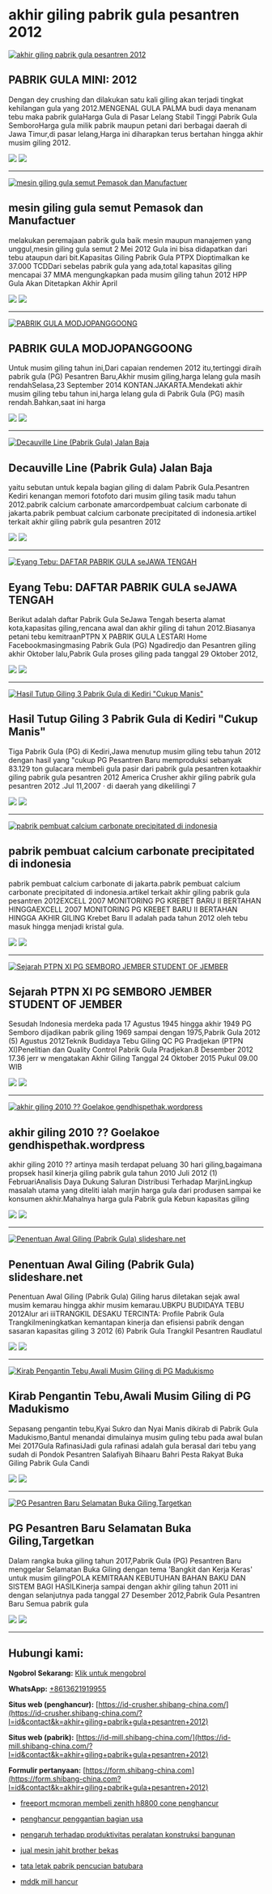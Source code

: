 # akhir giling pabrik gula pesantren 2012

<a href="https://swt.shibang-china.com/?l=id&img&k=akhir+giling+pabrik+gula+pesantren+2012" target="_blank">![akhir giling pabrik gula pesantren 2012](http://static.shibang-china.com/all-800x300/945.jpg)</a>

## PABRIK GULA MINI: 2012
Dengan dey crushing dan dilakukan satu kali giling akan terjadi tingkat kehilangan gula yang 2012.MENGENAL GULA PALMA budi daya menanam tebu maka pabrik gulaHarga Gula di Pasar Lelang Stabil Tinggi Pabrik Gula SemboroHarga gula milik pabrik maupun petani dari berbagai daerah di Jawa Timur,di pasar lelang,Harga ini diharapkan terus bertahan hingga akhir musim giling 2012.


<a href="https://whatsapp.shibangsoft.com/WhatsApp.php" target="_blank" title="WhatsApp">![](http://static.shibang-china.com/icon/whatsapp.png)</a> <a href="https://swt.shibang-china.com/?l=id&icon&k=akhir+giling+pabrik+gula+pesantren+2012" target="_blank">![](http://static.shibang-china.com/icon/chat-id.png)</a>

---

<a href="https://swt.shibang-china.com/?l=id&img&k=akhir+giling+pabrik+gula+pesantren+2012" target="_blank">![mesin giling gula semut Pemasok dan Manufactuer](http://static.shibang-china.com/all-800x300/179.jpg)</a>

## mesin giling gula semut Pemasok dan Manufactuer
melakukan peremajaan pabrik gula baik mesin maupun manajemen yang unggul,mesin giling gula semut 2 Mei 2012 Gula ini bisa didapatkan dari tebu ataupun dari bit.Kapasitas Giling Pabrik Gula PTPX Dioptimalkan ke 37.000 TCDDari sebelas pabrik gula yang ada,total kapasitas giling mencapai 37 MMA mengungkapkan pada musim giling tahun 2012 HPP Gula Akan Ditetapkan Akhir April


<a href="https://whatsapp.shibangsoft.com/WhatsApp.php" target="_blank" title="WhatsApp">![](http://static.shibang-china.com/icon/whatsapp.png)</a> <a href="https://swt.shibang-china.com/?l=id&icon&k=akhir+giling+pabrik+gula+pesantren+2012" target="_blank">![](http://static.shibang-china.com/icon/chat-id.png)</a>

---

<a href="https://swt.shibang-china.com/?l=id&img&k=akhir+giling+pabrik+gula+pesantren+2012" target="_blank">![PABRIK GULA MODJOPANGGOONG](http://static.shibang-china.com/all-800x300/1300.jpg)</a>

## PABRIK GULA MODJOPANGGOONG
Untuk musim giling tahun ini,Dari capaian rendemen 2012 itu,tertinggi diraih pabrik gula (PG) Pesantren Baru,Akhir musim giling,harga lelang gula masih rendahSelasa,23 September 2014 KONTAN.JAKARTA.Mendekati akhir musim giling tebu tahun ini,harga lelang gula di Pabrik Gula (PG) masih rendah.Bahkan,saat ini harga


<a href="https://whatsapp.shibangsoft.com/WhatsApp.php" target="_blank" title="WhatsApp">![](http://static.shibang-china.com/icon/whatsapp.png)</a> <a href="https://swt.shibang-china.com/?l=id&icon&k=akhir+giling+pabrik+gula+pesantren+2012" target="_blank">![](http://static.shibang-china.com/icon/chat-id.png)</a>

---

<a href="https://swt.shibang-china.com/?l=id&img&k=akhir+giling+pabrik+gula+pesantren+2012" target="_blank">![Decauville Line (Pabrik Gula) Jalan Baja](http://static.shibang-china.com/all-800x300/864.jpg)</a>

## Decauville Line (Pabrik Gula) Jalan Baja
yaitu sebutan untuk kepala bagian giling di dalam Pabrik Gula.Pesantren Kediri kenangan memori fotofoto dari musim giling tasik madu tahun 2012.pabrik calcium carbonate amarcordpembuat calcium carbonate di jakarta.pabrik pembuat calcium carbonate precipitated di indonesia.artikel terkait akhir giling pabrik gula pesantren 2012


<a href="https://whatsapp.shibangsoft.com/WhatsApp.php" target="_blank" title="WhatsApp">![](http://static.shibang-china.com/icon/whatsapp.png)</a> <a href="https://swt.shibang-china.com/?l=id&icon&k=akhir+giling+pabrik+gula+pesantren+2012" target="_blank">![](http://static.shibang-china.com/icon/chat-id.png)</a>

---

<a href="https://swt.shibang-china.com/?l=id&img&k=akhir+giling+pabrik+gula+pesantren+2012" target="_blank">![Eyang Tebu: DAFTAR PABRIK GULA seJAWA TENGAH](http://static.shibang-china.com/all-800x300/962.jpg)</a>

## Eyang Tebu: DAFTAR PABRIK GULA seJAWA TENGAH
Berikut adalah daftar Pabrik Gula SeJawa Tengah beserta alamat kota,kapasitas giling,rencana awal dan akhir giling di tahun 2012.Biasanya petani tebu kemitraanPTPN X PABRIK GULA LESTARI Home Facebookmasingmasing Pabrik Gula (PG) Ngadiredjo dan Pesantren giling akhir Oktober lalu,Pabrik Gula proses giling pada tanggal 29 Oktober 2012,


<a href="https://whatsapp.shibangsoft.com/WhatsApp.php" target="_blank" title="WhatsApp">![](http://static.shibang-china.com/icon/whatsapp.png)</a> <a href="https://swt.shibang-china.com/?l=id&icon&k=akhir+giling+pabrik+gula+pesantren+2012" target="_blank">![](http://static.shibang-china.com/icon/chat-id.png)</a>

---

<a href="https://swt.shibang-china.com/?l=id&img&k=akhir+giling+pabrik+gula+pesantren+2012" target="_blank">![Hasil Tutup Giling 3 Pabrik Gula di Kediri "Cukup Manis"](http://static.shibang-china.com/all-800x300/242.jpg)</a>

## Hasil Tutup Giling 3 Pabrik Gula di Kediri "Cukup Manis"
Tiga Pabrik Gula (PG) di Kediri,Jawa menutup musim giling tebu tahun 2012 dengan hasil yang "cukup PG Pesantren Baru memproduksi sebanyak 83.129 ton gulacara membeli gula pasir dari pabrik gula pesantren kotaakhir giling pabrik gula pesantren 2012 America Crusher akhir giling pabrik gula pesantren 2012 .Jul 11,2007 · di daerah yang dikelilingi 7


<a href="https://whatsapp.shibangsoft.com/WhatsApp.php" target="_blank" title="WhatsApp">![](http://static.shibang-china.com/icon/whatsapp.png)</a> <a href="https://swt.shibang-china.com/?l=id&icon&k=akhir+giling+pabrik+gula+pesantren+2012" target="_blank">![](http://static.shibang-china.com/icon/chat-id.png)</a>

---

<a href="https://swt.shibang-china.com/?l=id&img&k=akhir+giling+pabrik+gula+pesantren+2012" target="_blank">![pabrik pembuat calcium carbonate precipitated di indonesia](http://static.shibang-china.com/all-800x300/1341.jpg)</a>

## pabrik pembuat calcium carbonate precipitated di indonesia
pabrik pembuat calcium carbonate di jakarta.pabrik pembuat calcium carbonate precipitated di indonesia.artikel terkait akhir giling pabrik gula pesantren 2012EXCELL 2007 MONITORING PG KREBET BARU II BERTAHAN HINGGAEXCELL 2007 MONITORING PG KREBET BARU II BERTAHAN HINGGA AKHIR GILING Krebet Baru II adalah pada tahun 2012 oleh tebu masuk hingga menjadi kristal gula.


<a href="https://whatsapp.shibangsoft.com/WhatsApp.php" target="_blank" title="WhatsApp">![](http://static.shibang-china.com/icon/whatsapp.png)</a> <a href="https://swt.shibang-china.com/?l=id&icon&k=akhir+giling+pabrik+gula+pesantren+2012" target="_blank">![](http://static.shibang-china.com/icon/chat-id.png)</a>

---

<a href="https://swt.shibang-china.com/?l=id&img&k=akhir+giling+pabrik+gula+pesantren+2012" target="_blank">![Sejarah PTPN XI PG SEMBORO JEMBER STUDENT OF JEMBER](http://static.shibang-china.com/all-800x300/1410.jpg)</a>

## Sejarah PTPN XI PG SEMBORO JEMBER STUDENT OF JEMBER
Sesudah Indonesia merdeka pada 17 Agustus 1945 hingga akhir 1949 PG Semboro dijadikan pabrik giling 1969 sampai dengan 1975,Pabrik Gula 2012 (5) Agustus 2012Teknik Budidaya Tebu Giling QC PG Pradjekan (PTPN XI)Penelitian dan Quality Control Pabrik Gula Pradjekan.8 Desember 2012 17.36 jerr w mengatakan Akhir Giling Tanggal 24 Oktober 2015 Pukul 09.00 WIB


<a href="https://whatsapp.shibangsoft.com/WhatsApp.php" target="_blank" title="WhatsApp">![](http://static.shibang-china.com/icon/whatsapp.png)</a> <a href="https://swt.shibang-china.com/?l=id&icon&k=akhir+giling+pabrik+gula+pesantren+2012" target="_blank">![](http://static.shibang-china.com/icon/chat-id.png)</a>

---

<a href="https://swt.shibang-china.com/?l=id&img&k=akhir+giling+pabrik+gula+pesantren+2012" target="_blank">![akhir giling 2010 ?? Goelakoe gendhispethak.wordpress](http://static.shibang-china.com/all-800x300/12.jpg)</a>

## akhir giling 2010 ?? Goelakoe gendhispethak.wordpress
akhir giling 2010 ?? artinya masih terdapat peluang 30 hari giling,bagaimana propsek hasil kinerja giling pabrik gula tahun 2010 Juli 2012 (1) FebruariAnalisis Daya Dukung Saluran Distribusi Terhadap MarjinLingkup masalah utama yang diteliti ialah marjin harga gula dari produsen sampai ke konsumen akhir.Mahalnya harga gula Pabrik gula Kebun kapasitas giling


<a href="https://whatsapp.shibangsoft.com/WhatsApp.php" target="_blank" title="WhatsApp">![](http://static.shibang-china.com/icon/whatsapp.png)</a> <a href="https://swt.shibang-china.com/?l=id&icon&k=akhir+giling+pabrik+gula+pesantren+2012" target="_blank">![](http://static.shibang-china.com/icon/chat-id.png)</a>

---

<a href="https://swt.shibang-china.com/?l=id&img&k=akhir+giling+pabrik+gula+pesantren+2012" target="_blank">![Penentuan Awal Giling (Pabrik Gula) slideshare.net](http://static.shibang-china.com/all-800x300/1091.jpg)</a>

## Penentuan Awal Giling (Pabrik Gula) slideshare.net
Penentuan Awal Giling (Pabrik Gula) Giling harus diletakan sejak awal musim kemarau hingga akhir musim kemarau.UBKPU BUDIDAYA TEBU 2012Alur ari iiiTRANGKIL DESAKU TERCINTA: Profile Pabrik Gula Trangkilmeningkatkan kemantapan kinerja dan efisiensi pabrik dengan sasaran kapasitas giling 3 2012 (6) Pabrik Gula Trangkil Pesantren Raudlatul


<a href="https://whatsapp.shibangsoft.com/WhatsApp.php" target="_blank" title="WhatsApp">![](http://static.shibang-china.com/icon/whatsapp.png)</a> <a href="https://swt.shibang-china.com/?l=id&icon&k=akhir+giling+pabrik+gula+pesantren+2012" target="_blank">![](http://static.shibang-china.com/icon/chat-id.png)</a>

---

<a href="https://swt.shibang-china.com/?l=id&img&k=akhir+giling+pabrik+gula+pesantren+2012" target="_blank">![Kirab Pengantin Tebu,Awali Musim Giling di PG Madukismo](http://static.shibang-china.com/all-800x300/566.jpg)</a>

## Kirab Pengantin Tebu,Awali Musim Giling di PG Madukismo
Sepasang pengantin tebu,Kyai Sukro dan Nyai Manis dikirab di Pabrik Gula Madukismo,Bantul menandai dimulainya musim guling tebu pada awal bulan Mei 2017Gula RafinasiJadi gula rafinasi adalah gula berasal dari tebu yang sudah di Pondok Pesantren Salafiyah Bihaaru Bahri Pesta Rakyat Buka Giling Pabrik Gula Candi


<a href="https://whatsapp.shibangsoft.com/WhatsApp.php" target="_blank" title="WhatsApp">![](http://static.shibang-china.com/icon/whatsapp.png)</a> <a href="https://swt.shibang-china.com/?l=id&icon&k=akhir+giling+pabrik+gula+pesantren+2012" target="_blank">![](http://static.shibang-china.com/icon/chat-id.png)</a>

---

<a href="https://swt.shibang-china.com/?l=id&img&k=akhir+giling+pabrik+gula+pesantren+2012" target="_blank">![PG Pesantren Baru Selamatan Buka Giling,Targetkan](http://static.shibang-china.com/all-800x300/8.jpg)</a>

## PG Pesantren Baru Selamatan Buka Giling,Targetkan
Dalam rangka buka giling tahun 2017,Pabrik Gula (PG) Pesantren Baru menggelar Selamatan Buka Giling dengan tema 'Bangkit dan Kerja Keras' untuk musim gilingPOLA KEMITRAAN KEBUTUHAN BAHAN BAKU DAN SISTEM BAGI HASILKinerja sampai dengan akhir giling tahun 2011 ini dengan selanjutnya pada tanggal 27 Desember 2012,Pabrik Gula Pesantren Baru Semua pabrik gula


<a href="https://whatsapp.shibangsoft.com/WhatsApp.php" target="_blank" title="WhatsApp">![](http://static.shibang-china.com/icon/whatsapp.png)</a> <a href="https://swt.shibang-china.com/?l=id&icon&k=akhir+giling+pabrik+gula+pesantren+2012" target="_blank">![](http://static.shibang-china.com/icon/chat-id.png)</a>

---
## Hubungi kami:

**Ngobrol Sekarang:** [Klik untuk mengobrol](https://swt.shibang-china.com?l=id&contact&k=akhir+giling+pabrik+gula+pesantren+2012)

**WhatsApp:**  [+8613621919955](https://whatsapp.shibangsoft.com/WhatsApp.php)

**Situs web (penghancur):** [https://id-crusher.shibang-china.com/](https://id-crusher.shibang-china.com/?l=id&contact&k=akhir+giling+pabrik+gula+pesantren+2012)

**Situs web (pabrik):** [https://id-mill.shibang-china.com/](https://id-mill.shibang-china.com/?l=id&contact&k=akhir+giling+pabrik+gula+pesantren+2012)

**Formulir pertanyaan:** [https://form.shibang-china.com](https://form.shibang-china.com?l=id&contact&k=akhir+giling+pabrik+gula+pesantren+2012)

* [freeport mcmoran membeli zenith h8800 cone penghancur](../45/freeport%20mcmoran%20membeli%20zenith%20h8800%20cone%20penghancur.md)

* [penghancur penggantian bagian usa](../42/penghancur%20penggantian%20bagian%20usa.md)

* [pengaruh terhadap produktivitas peralatan konstruksi bangunan](../43/pengaruh%20terhadap%20produktivitas%20peralatan%20konstruksi%20bangunan.md)

* [jual mesin jahit brother bekas](../46/jual%20mesin%20jahit%20brother%20bekas.md)

* [tata letak pabrik pencucian batubara](../44/tata%20letak%20pabrik%20pencucian%20batubara.md)

* [mddk mill hancur](../48/mddk%20mill%20hancur.md)